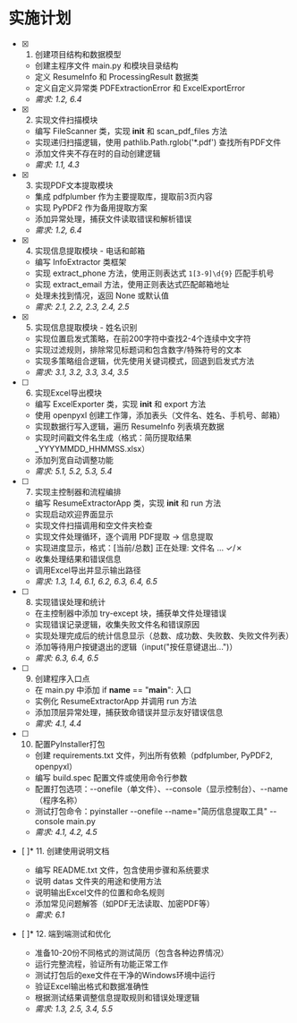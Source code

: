 # 实施计划

- [x] 1. 创建项目结构和数据模型
  - 创建主程序文件 main.py 和模块目录结构
  - 定义 ResumeInfo 和 ProcessingResult 数据类
  - 定义自定义异常类 PDFExtractionError 和 ExcelExportError
  - _需求: 1.2, 6.4_

- [x] 2. 实现文件扫描模块
  - 编写 FileScanner 类，实现 __init__ 和 scan_pdf_files 方法
  - 实现递归扫描逻辑，使用 pathlib.Path.rglob('*.pdf') 查找所有PDF文件
  - 添加文件夹不存在时的自动创建逻辑
  - _需求: 1.1, 4.3_

- [x] 3. 实现PDF文本提取模块
  - 集成 pdfplumber 作为主要提取库，提取前3页内容
  - 实现 PyPDF2 作为备用提取方案
  - 添加异常处理，捕获文件读取错误和解析错误
  - _需求: 1.2, 6.4_

- [x] 4. 实现信息提取模块 - 电话和邮箱
  - 编写 InfoExtractor 类框架
  - 实现 extract_phone 方法，使用正则表达式 `1[3-9]\d{9}` 匹配手机号
  - 实现 extract_email 方法，使用正则表达式匹配邮箱地址
  - 处理未找到情况，返回 None 或默认值
  - _需求: 2.1, 2.2, 2.3, 2.4, 2.5_

- [x] 5. 实现信息提取模块 - 姓名识别
  - 实现位置启发式策略，在前200字符中查找2-4个连续中文字符
  - 实现过滤规则，排除常见标题词和包含数字/特殊符号的文本
  - 实现多策略组合逻辑，优先使用关键词模式，回退到启发式方法
  - _需求: 3.1, 3.2, 3.3, 3.4, 3.5_

- [ ] 6. 实现Excel导出模块
  - 编写 ExcelExporter 类，实现 __init__ 和 export 方法
  - 使用 openpyxl 创建工作簿，添加表头（文件名、姓名、手机号、邮箱）
  - 实现数据行写入逻辑，遍历 ResumeInfo 列表填充数据
  - 实现时间戳文件名生成（格式：简历提取结果_YYYYMMDD_HHMMSS.xlsx）
  - 添加列宽自动调整功能
  - _需求: 5.1, 5.2, 5.3, 5.4_

- [ ] 7. 实现主控制器和流程编排
  - 编写 ResumeExtractorApp 类，实现 __init__ 和 run 方法
  - 实现启动欢迎界面显示
  - 实现文件扫描调用和空文件夹检查
  - 实现文件处理循环，逐个调用 PDF提取 → 信息提取
  - 实现进度显示，格式：[当前/总数] 正在处理: 文件名 ... ✓/✗
  - 收集处理结果和错误信息
  - 调用Excel导出并显示输出路径
  - _需求: 1.3, 1.4, 6.1, 6.2, 6.3, 6.4, 6.5_

- [ ] 8. 实现错误处理和统计
  - 在主控制器中添加 try-except 块，捕获单文件处理错误
  - 实现错误记录逻辑，收集失败文件名和错误原因
  - 实现处理完成后的统计信息显示（总数、成功数、失败数、失败文件列表）
  - 添加等待用户按键退出的逻辑（input("按任意键退出...")）
  - _需求: 6.3, 6.4, 6.5_

- [ ] 9. 创建程序入口点
  - 在 main.py 中添加 if __name__ == "__main__": 入口
  - 实例化 ResumeExtractorApp 并调用 run 方法
  - 添加顶层异常处理，捕获致命错误并显示友好错误信息
  - _需求: 4.1, 4.4_

- [ ] 10. 配置PyInstaller打包
  - 创建 requirements.txt 文件，列出所有依赖（pdfplumber, PyPDF2, openpyxl）
  - 编写 build.spec 配置文件或使用命令行参数
  - 配置打包选项：--onefile（单文件）、--console（显示控制台）、--name（程序名称）
  - 测试打包命令：pyinstaller --onefile --name="简历信息提取工具" --console main.py
  - _需求: 4.1, 4.2, 4.5_

- [ ]* 11. 创建使用说明文档
  - 编写 README.txt 文件，包含使用步骤和系统要求
  - 说明 datas 文件夹的用途和使用方法
  - 说明输出Excel文件的位置和命名规则
  - 添加常见问题解答（如PDF无法读取、加密PDF等）
  - _需求: 6.1_

- [ ]* 12. 端到端测试和优化
  - 准备10-20份不同格式的测试简历（包含各种边界情况）
  - 运行完整流程，验证所有功能正常工作
  - 测试打包后的exe文件在干净的Windows环境中运行
  - 验证Excel输出格式和数据准确性
  - 根据测试结果调整信息提取规则和错误处理逻辑
  - _需求: 1.3, 2.5, 3.4, 5.5_
